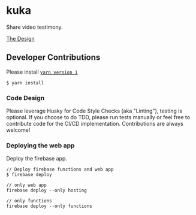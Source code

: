 # kuka
Share video testimony.

[The Design](https://davidrideout703347.invisionapp.com/console/Kuka-ckdruurhw017s012ln8aupdrs/ckdruus5s01ig014s9qfhhful/play)

## Developer Contributions
Please install [`yarn version 1`](https://classic.yarnpkg.com/en/docs/install)

```
$ yarn install
```

### Code Design
Please leverage Husky for Code Style Checks (aka "Linting"), 
testing is optional. If you choose to do TDD, please run 
tests manually or feel free to contribute code for the CI/CD 
implementation. Contributions are always welcome!


### Deploying the web app
Deploy the firebase app.

```
// Deploy firebase functions and web app
$ firebase deploy

// only web app
firebase deploy --only hosting

// only functions
firebase deploy --only functions

```

